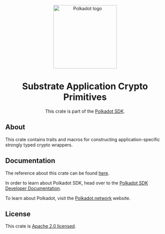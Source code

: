 <div align="center">

<img
alt="Polkadot logo" width="200"
src="https://raw.githubusercontent.com/paritytech/polkadot-sdk/rzadp/readmes/docs/images/Polkadot_Logo_Horizontal_Pink_BlackOnWhite.png">

# Substrate Application Crypto Primitives

This crate is part of the [Polkadot SDK](https://github.com/paritytech/polkadot-sdk/).

</div>

## About

This crate contains traits and macros for constructing application-specific strongly typed crypto wrappers.

## Documentation

The reference about this crate can be found [here](https://paritytech.github.io/polkadot-sdk/master/sp_application_crypto).

In order to learn about Polkadot SDK, head over to the [Polkadot SDK Developer Documentation](https://paritytech.github.io/polkadot-sdk/master/polkadot_sdk_docs/index.html).

To learn about Polkadot, visit the [Polkadot.network](https://polkadot.network/) website.

## License

This crate is [Apache 2.0 licensed](https://spdx.org/licenses/Apache-2.0.html).
